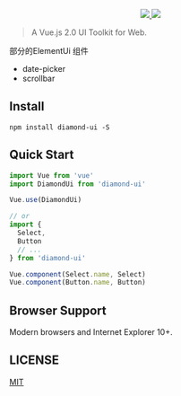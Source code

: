 <p align="center">
  <a href="https://travis-ci.org/ElemeFE/element">
    <img src="https://travis-ci.org/ElemeFE/element.svg?branch=master">
  </a>
  <a href="LICENSE">
    <img src="https://img.shields.io/badge/License-MIT-yellow.svg">
  </a>
</p>

> A Vue.js 2.0 UI Toolkit for Web.

部分的ElementUi 组件
<ul>
  <li>date-picker</li>
  <li>scrollbar</li>
</ul>

## Install
```shell
npm install diamond-ui -S
```

## Quick Start
``` javascript
import Vue from 'vue'
import DiamondUi from 'diamond-ui'

Vue.use(DiamondUi)

// or
import {
  Select,
  Button
  // ...
} from 'diamond-ui'

Vue.component(Select.name, Select)
Vue.component(Button.name, Button)
```

## Browser Support
Modern browsers and Internet Explorer 10+.

## LICENSE
[MIT](LICENSE)

